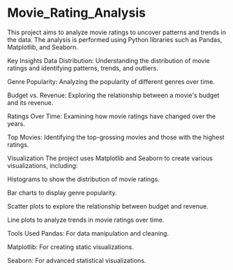 # Movie_Rating_Analysis
This project aims to analyze movie ratings to uncover patterns and trends in the data. The analysis is performed using Python libraries such as Pandas, Matplotlib, and Seaborn.

Key Insights
Data Distribution: Understanding the distribution of movie ratings and identifying patterns, trends, and outliers.

Genre Popularity: Analyzing the popularity of different genres over time.

Budget vs. Revenue: Exploring the relationship between a movie's budget and its revenue.

Ratings Over Time: Examining how movie ratings have changed over the years.

Top Movies: Identifying the top-grossing movies and those with the highest ratings.

Visualization
The project uses Matplotlib and Seaborn to create various visualizations, including:

Histograms to show the distribution of movie ratings.

Bar charts to display genre popularity.

Scatter plots to explore the relationship between budget and revenue.

Line plots to analyze trends in movie ratings over time.

Tools Used
Pandas: For data manipulation and cleaning.

Matplotlib: For creating static visualizations.

Seaborn: For advanced statistical visualizations.
